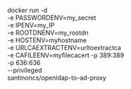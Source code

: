 docker run -d \
     -e PASSWORDENV=my_secret \
     -e IPENV=my_IP \
     -e ROOTDNENV=my_rootdn \
     -e HOSTENV=myhostname \
     -e URLCAEXTRACTENV=urltoextractca \
     -e CAFILEENV=myfilecacert
     -p 389:389 \
     -p 636:636 \
     --privileged \
     santinoncs/openldap-to-ad-proxy

